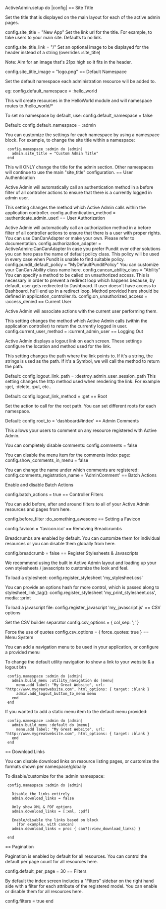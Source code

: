  ActiveAdmin.setup do |config|
   == Site Title

   Set the title that is displayed on the main layout
   for each of the active admin pages.

   config.site_title = "New App"
   Set the link url for the title. For example, to take
   users to your main site. Defaults to no link.

   config.site_title_link = "/"
   Set an optional image to be displayed for the header
   instead of a string (overrides :site_title)

   Note: Aim for an image that's 21px high so it fits in the header.

   config.site_title_image = "logo.png"
   == Default Namespace

   Set the default namespace each administration resource
   will be added to.

   eg:
     config.default_namespace = :hello_world

   This will create resources in the HelloWorld module and
   will namespace routes to /hello_world/*

   To set no namespace by default, use:
     config.default_namespace = false

   Default:
   config.default_namespace = :admin

   You can customize the settings for each namespace by using
   a namespace block. For example, to change the site title
   within a namespace:

     config.namespace :admin do |admin|
       admin.site_title = "Custom Admin Title"
     end

   This will ONLY change the title for the admin section. Other
   namespaces will continue to use the main "site_title" configuration.
   == User Authentication

   Active Admin will automatically call an authentication
   method in a before filter of all controller actions to
   ensure that there is a currently logged in admin user.

   This setting changes the method which Active Admin calls
   within the application controller.
   config.authentication_method = :authenticate_admin_user!
   == User Authorization

   Active Admin will automatically call an authorization
   method in a before filter of all controller actions to
   ensure that there is a user with proper rights. You can use
   CanCanAdapter or make your own. Please refer to documentation.
   config.authorization_adapter = ActiveAdmin::CanCanAdapter
   In case you prefer Pundit over other solutions you can here pass
   the name of default policy class. This policy will be used in every
   case when Pundit is unable to find suitable policy.
   config.pundit_default_policy = "MyDefaultPunditPolicy"
   You can customize your CanCan Ability class name here.
   config.cancan_ability_class = "Ability"
   You can specify a method to be called on unauthorized access.
   This is necessary in order to prevent a redirect loop which happens
   because, by default, user gets redirected to Dashboard. If user
   doesn't have access to Dashboard, he'll end up in a redirect loop.
   Method provided here should be defined in application_controller.rb.
   config.on_unauthorized_access = :access_denied
   == Current User

   Active Admin will associate actions with the current
   user performing them.

   This setting changes the method which Active Admin calls
   (within the application controller) to return the currently logged in user.
   config.current_user_method = :current_admin_user
   == Logging Out

   Active Admin displays a logout link on each screen. These
   settings configure the location and method used for the link.

   This setting changes the path where the link points to. If it's
   a string, the strings is used as the path. If it's a Symbol, we
   will call the method to return the path.

   Default:
   config.logout_link_path = :destroy_admin_user_session_path
   This setting changes the http method used when rendering the
   link. For example :get, :delete, :put, etc..

   Default:
   config.logout_link_method = :get
   == Root

   Set the action to call for the root path. You can set different
   roots for each namespace.

   Default:
   config.root_to = 'dashboard#index'
   == Admin Comments

   This allows your users to comment on any resource registered with Active Admin.

   You can completely disable comments:
   config.comments = false

   You can disable the menu item for the comments index page:
   config.show_comments_in_menu = false

   You can change the name under which comments are registered:
   config.comments_registration_name = 'AdminComment'
   == Batch Actions

   Enable and disable Batch Actions

   config.batch_actions = true
   == Controller Filters

   You can add before, after and around filters to all of your
   Active Admin resources and pages from here.

   config.before_filter :do_something_awesome
   == Setting a Favicon

   config.favicon = 'favicon.ico'
   == Removing Breadcrumbs

   Breadcrumbs are enabled by default. You can customize them for individual
   resources or you can disable them globally from here.

   config.breadcrumb = false
   == Register Stylesheets & Javascripts

   We recommend using the built in Active Admin layout and loading
   up your own stylesheets / javascripts to customize the look
   and feel.

   To load a stylesheet:
     config.register_stylesheet 'my_stylesheet.css'

   You can provide an options hash for more control, which is passed along to stylesheet_link_tag():
     config.register_stylesheet 'my_print_stylesheet.css', media: :print

   To load a javascript file:
     config.register_javascript 'my_javascript.js'
   == CSV options

   Set the CSV builder separator
   config.csv_options = { col_sep: ';' }

   Force the use of quotes
   config.csv_options = { force_quotes: true }
   == Menu System

   You can add a navigation menu to be used in your application, or configure a provided menu

   To change the default utility navigation to show a link to your website & a logout btn

     config.namespace :admin do |admin|
       admin.build_menu :utility_navigation do |menu|
         menu.add label: "My Great Website", url: "http://www.mygreatwebsite.com", html_options: { target: :blank }
         admin.add_logout_button_to_menu menu
       end
     end

   If you wanted to add a static menu item to the default menu provided:

     config.namespace :admin do |admin|
       admin.build_menu :default do |menu|
         menu.add label: "My Great Website", url: "http://www.mygreatwebsite.com", html_options: { target: :blank }
       end
     end
   == Download Links

   You can disable download links on resource listing pages,
   or customize the formats shown per namespace/globally

   To disable/customize for the :admin namespace:

     config.namespace :admin do |admin|

       Disable the links entirely
       admin.download_links = false

       Only show XML & PDF options
       admin.download_links = [:xml, :pdf]

       Enable/disable the links based on block
         (for example, with cancan)
       admin.download_links = proc { can?(:view_download_links) }

     end
   == Pagination

   Pagination is enabled by default for all resources.
   You can control the default per page count for all resources here.

   config.default_per_page = 30
   == Filters

   By default the index screen includes a "Filters" sidebar on the right
   hand side with a filter for each attribute of the registered model.
   You can enable or disable them for all resources here.

   config.filters = true
 end
